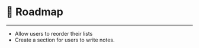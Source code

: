 # 🚗 **Roadmap**
---
- Allow users to reorder their lists
- Create a section for users to write notes.